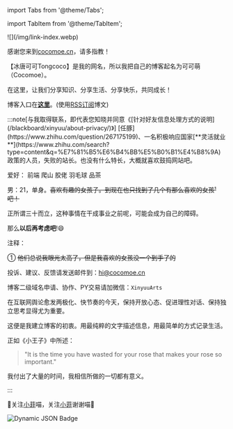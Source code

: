 import Tabs from '@theme/Tabs';

import TabItem from '@theme/TabItem';

<div style={{textAlign: 'center'}}>
![](/img/link-index.webp)


感谢您来到[cocomoe.cn](http://cocomoe.cn/)，请多指教！

【冰唐可可Tongcoco】是我的网名，所以我把自己的博客起名为可可萌（Cocomoe）。

在这里，让我们分享知识、分享生活、分享快乐，共同成长！

博客入口在[**这里**](/blog)​。(使用[RSS订阅](/blackboard/rss/)博文)

<div style={{textAlign: 'left'}}>
:::note[与我取得联系，即代表您知晓并同意《[针对好友信息处理方式的说明](/blackboard/xinyuu/about-privacy/)》]
<Tabs>
<TabItem value="about" label="关于我？">
 [任豚](https://www.zhihu.com/question/267175199)、一名积极响应国家[**灵活就业**](https://www.zhihu.com/search?type=content&q=%E7%81%B5%E6%B4%BB%E5%B0%B1%E4%B8%9A)政策的人员，失败的站长。也没有什么特长，大概就喜欢鼓捣网站吧。

爱好：  前端 爬山 胶佬 羽毛球   品茶

男：21，单身。~~喜欢有趣的女孩子。到现在也只找到了几个有那么喜欢的女孩¹吧！~~

正所谓三十而立，这种事情在干成事业之前呢，可能会成为自己的障碍。

那么**以后再考虑吧**!😄

注释：

① ~~他们总说我眼光太高了，但是我喜欢的女孩没一个到手了的~~

  </TabItem>  
  <TabItem value="orange" label="我的联系方式？">

  投诉、建议、反馈请发送邮件到：hi@cocomoe.cn 

  博客二级域名申请、协作、PY交易请加微信：`XinyuuArts`
  </TabItem>
  <TabItem value="banana" label="以及？">

在互联网舆论愈发两极化、快节奏的今天，保持开放心态、促进理性对话、保持独立思考显得尤为重要。

这便是我建立博客的初衷。用最纯粹的文字描述信息，用最简单的方式记录生活。

正如《小王子》中所述：

> "It is the time you have wasted for your rose that makes your rose so important."  

我付出了大量的时间，我相信所做的一切都有意义。

  </TabItem>
</Tabs>

:::

</div>

:drooling_face:关注[小菲](https://space.bilibili.com/1265680561)喵，关注[小菲](https://space.bilibili.com/1265680561)谢谢喵:drooling_face:

![Dynamic JSON Badge](https://img.shields.io/badge/dynamic/json?url=https%3A%2F%2Fapi.bilibili.com%2Fx%2Frelation%2Fstat%3Fvmid%3D1265680561%26jsonp%3Djsonp&query=%24.data.follower&logo=bilibili&logoColor=%2300ccff&label=永雏塔菲)

</div>